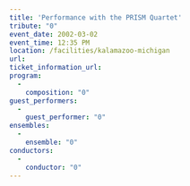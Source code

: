 ```yaml
---
title: 'Performance with the PRISM Quartet'
tribute: "0"
event_date: 2002-03-02
event_time: 12:35 PM
location: /facilities/kalamazoo-michigan
url: 
ticket_information_url: 
program: 
  -
    composition: "0"
guest_performers: 
  -
    guest_performer: "0"
ensembles: 
  -
    ensemble: "0"
conductors: 
  -
    conductor: "0"
---
```


